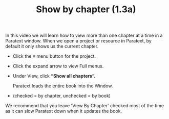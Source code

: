 ﻿---
title: Show by chapter (1.3a)
---
In this video we will learn how to view more than one chapter at a time in a Paratext window. When we open a project or resource in Paratext, by default it only shows us the current chapter.

-   Click the ≡ menu button for the project.
-   Click the expand arrow to view Full menus.
-   Under View, click **“Show all chapters”.**

    Paratext loads the entire book into the Window.

-   (checked = by chapter, unchecked = by book)

We recommend that you leave 'View By Chapter' checked most of the time as it can slow Paratext down when it updates the book.

